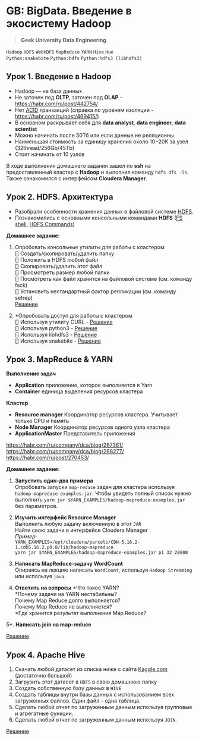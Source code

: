 # GB: BigData. Введение в экосистему Hadoop
> **Geek University Data Engineering**

`Hadoop` `HDFS` `WebHDFS` `MapReduce` `YARN` `Hive` `Hue`<br>
`Python:snakebite` `Python:hdfs` `Python:hdfs3 (libhdfs3)` 

## Урок 1. Введение в Hadoop
* Hadoop — не база данных<br>
* Не заточен под **OLTP**, заточен под **OLAP** - https://habr.com/ru/post/442754/ <br>  
* Нет [ACID](https://oracle-patches.com/db/mysql/3814-tranzaktsii-v-baze-dannyh-mysql) транзакций (справка по уровням изоляции - https://habr.com/ru/post/469415/) <br>
* В основном раскрывает себя для **data analyst**, **data engineer**, **data scientist**
* Можно начинать после 50Тб или если данные не реляционны
* Наименьшая стоимость за единицу хранения около $10-$20K за узел (32thread/256Gb/45Tb)
* Стоит начинать от  10 узлов  

В ходе выполнения домашнего задания зашел по **ssh** на предоставленный кластер с **Hadoop** 
и выполнил команду `hdfs dfs -ls`. Также ознакомился с интерфейсом **Cloudera Manager**.


## Урок 2. HDFS. Архитектура
* Разобрали особенности хранения данных в файловой системе [HDFS](https://medium.com/@artem_gogin/how-exactly-hadoop-stores-the-data-23da0679d173).
* Познакомились с основными консольными командами **HDFS** 
([FS shell](https://hadoop.apache.org/docs/r2.4.1/hadoop-project-dist/hadoop-common/FileSystemShell.html),
[HDFS Commands](https://hadoop.apache.org/docs/r2.7.1/hadoop-project-dist/hadoop-hdfs/HDFSCommands.html))

**Домашнее задание:**
1. Опробовать консольные утилиты для работы с кластером<br>
    [] Создать/скопировать/удалить папку<br>
    [] Положить в HDFS любой файл<br>
    [] Скопировать/удалить этот файл<br>
    [] Просмотреть размер любой папки<br>
    [] Посмотреть как файл хранится на файловой системе (см. команду fsck)<br>
    [] Установить нестандартный фактор репликации (см. команду setrep)<br>
    [Решение](https://github.com/bostspb/hadoop/blob/main/lesson02/cli.md)

2. *Опробовать доступ для работы с кластером<br>
    [] Используя утилиту CURL - [Решение](https://github.com/bostspb/hadoop/blob/main/lesson02/curl.md) <br>
    [] Используя python3 - [Решение](https://github.com/bostspb/hadoop/blob/main/lesson02/py3_hdfs.py) <br>
    [] Используя libhdfs3 - [Решение](https://github.com/bostspb/hadoop/blob/main/lesson02/py_libhdfs3.py) <br>
    [] Используя snakebite - [Решение](https://github.com/bostspb/hadoop/blob/main/lesson02/py2_snakebite.py) <br>

    
## Урок 3. MapReduce & YARN
**Выполнение задач** 
* **Application** приложение, которое выполняется в Yarn 
* **Container** единица выделения ресурсов кластера

**Кластер**
* **Resource manager** Координатор ресурсов кластера. Учитывает только CPU и память
* **Node Manager** Координатор ресурсов одного узла кластера
* **ApplicationMaster** Представитель приложения

https://habr.com/ru/company/dca/blog/267361/ <br>
https://habr.com/ru/company/dca/blog/268277/ <br>
https://habr.com/ru/post/270453/ <br>

**Домашнее задание:**
1. **Запустить один-два примера**<br>
Опробовать запуски `map-reduce` задач для кластера используя `hadoop-mapreduce-examples.jar`. 
Чтобы увидеть полный список нужно выполнить `yarn jar $YARN_EXAMPLES/hadoop-mapreduce-examples.jar` 
без параметров.

2. **Изучить интерфейс Resource Manager**<br>
Выполнить любую задачу включенную в этот `JAR`<br>
Найти свою задачи в интерфейсе Cloudera Manager<br>
_Пример:_<br>
    `YARN_EXAMPLES=/opt/cloudera/parcels/CDH-5.16.2-1.cdh5.16.2.p0.8/lib/hadoop-mapreduce` <br>
    `yarn jar $YARN_EXAMPLES/hadoop-mapreduce-examples.jar pi 32 20000`

3. **Написать MapReduce-задачу WordCount**<br>
Опираясь на лекцию написать `WordCount`, используя `Hadoop Streaming` или используя `java`.

4. **Ответить на вопросы**
*Что такое YARN?<br>
*Почему задачи на YARN нестабильны?<br>
Почему Map Reduce долго выполняется?<br>
Почему Map Reduce не выполняется?<br>
*Где хранится результат выполнения Map Reduce?<br>

5*. **Написать join на map-reduce**

[Решение](https://github.com/bostspb/hadoop/blob/main/lesson03/lesson03.md)


## Урок 4. Apache Hive
1. Скачать любой датасет из списка ниже с сайта [Kaggle.com](https://www.kaggle.com/) (достаточно большой)
2. Загрузить этот датасет в `HDFS` в свою домашнюю папку
3. Создать собственную базу данных в `HIVE`
4. Создать таблицы внутри базы данных с использованием всех загруженных файлов. 
Один файл – одна таблица.
5. Сделать любой отчет по загруженным данным используя групповые и агрегатные функции.
6. Сделать любой отчет по загруженным данным используя `JOIN`.

[Решение](https://github.com/bostspb/hadoop/blob/main/lesson04/lesson04.md)
